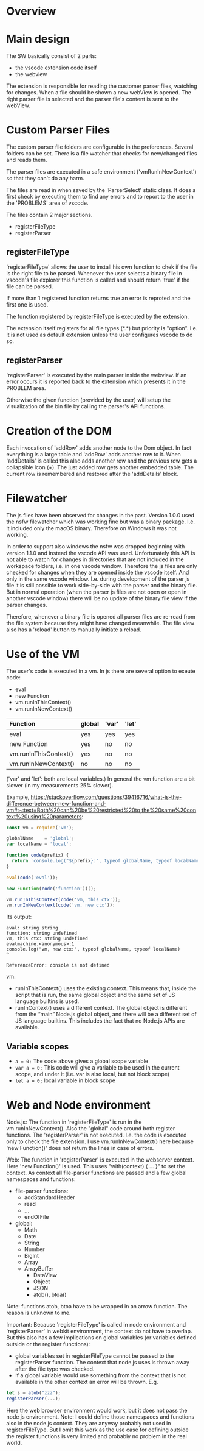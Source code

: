 # Overview

# Main design

The SW basically consist of 2 parts:
- the vscode extension code itself
- the webview

The extension is responsible for reading the customer parser files, watching for changes.
When a file should be shown a new webView is opened.
The right parser file is selected and the parser file's content is sent to the webView.


# Custom Parser Files

The custom parser file folders are configurable in the preferences. Several folders can be set.
There is a file watcher that checks for new/changed files and reads them.

The parser files are executed in a safe environment ('vmRunInNewContext') so that they can't do any harm.

The files are read in when saved by the 'ParserSelect' static class.
It does a first check by executing them to find any errors and to report to the user in the 'PROBLEMS' area of vscode.

The files contain 2 major sections.
- registerFileType
- registerParser


## registerFileType

'registerFileType' allows the user to install his own function to chek if the file is the right file to be parsed.
Whenever the user selects a binary file in vscode's file explorer this function is called and should return 'true' if the file can be parsed.

If more than 1 registered function returns true an error is reproted and the first one is used.

The function registered by registerFileType is executed by the extension.

The extension itself registers for all file types (\*.*) but priority is "option". I.e. it is not used as default extension unless the user configures vscode to do so.

## registerParser

'registerParser' is executed by the main parser inside the webview.
If an error occurs it is reported back to the extension which presents it in the PROBLEM area.

Otherwise the given function (provided by the user) will setup the visualization of the bin file by calling the parser's API functions..


# Creation of the DOM

Each invocation of 'addRow' adds another node to the Dom object.
In fact everything is a large table and 'addRow' adds another row to it.
When 'addDetails' is called this also adds another row and the previous row gets a collapsible icon (+).
The just added row gets another embedded table. The current row is remembered and restored after the 'addDetails' block.


# Filewatcher

The js files have been observed for changes in the past. Version 1.0.0 used the nsfw filewatcher which was working fine but was a binary package. I.e. it included only the macOS binary.
Therefore on Windows it was not working.

In order to support also windows the nsfw was dropped beginning with version 1.1.0 and instead the vscode API was used.
Unfortunately this API is not able to watch for changes in directories that are not included in the workspace folders, i.e. in one vscode window.
Therefore the js files are only checked for changes when they are opened inside the vscode itself. And only in the same vscode window.
I.e. during development of the parser js file it is still possible to work side-by-side with the parser and the binary file.
But in normal operation (when the parser js files are not open or open in another vscode window) there will be no update of the binary file view if the parser changes.

Therefore, whenever a binary file is opened all parser files are re-read from the file system because they might have changed meanwhile.
The file view also has a 'reload' button to manually initiate a reload.


# Use of the VM
The user's code is executed in a vm.
In js there are several option to exeute code:
- eval
- new Function
- vm.runInThisContext()
- vm.runInNewContext()

| Function              | global | 'var' | 'let' |
| :-------------------- | :----- | :---- | :---- |
| eval                  | yes    | yes   | yes   |
| new Function          | yes    | no    | no    |
| vm.runInThisContext() | yes    | no    | no    |
| vm.runInNewContext()  | no     | no    | no    |

('var' and 'let': both are local variables.)
In general the vm function are a bit slower (in my measurements 25% slower).

Example, https://stackoverflow.com/questions/39416716/what-is-the-difference-between-new-function-and-vm#:~:text=Both%20can%20be%20restricted%20to,the%20same%20context%20using%20parameters:
~~~js
const vm = require('vm');

globalName    = 'global';
var localName = 'local';

function code(prefix) {
  return `console.log("${prefix}:", typeof globalName, typeof localName)`;
}

eval(code('eval'));

new Function(code('function'))();

vm.runInThisContext(code('vm, this ctx'));
vm.runInNewContext(code('vm, new ctx'));
~~~

Its output:
~~~
eval: string string
function: string undefined
vm, this ctx: string undefined
evalmachine.<anonymous>:1
console.log("vm, new ctx:", typeof globalName, typeof localName)
^

ReferenceError: console is not defined
~~~

vm:
- runInThisContext() uses the existing context. This means that, inside the script that is run, the same global object and the same set of JS language builtins is used.
- runInContext() uses a different context. The global object is different from the “main” Node.js global object, and there will be a different set of JS language builtins. This includes the fact that no Node.js APIs are available.


## Variable scopes
- ```a = 0;``` The code above gives a global scope variable
- ```var a = 0;``` This code will give a variable to be used in the current scope, and under it (i.e. var is also local, but not block scope)
- ```let a = 0;``` local variable in block scope


# Web and Node environment
Node.js:
The function in 'registerFileType' is run in the vm.runInNewContext().
Also the "global" code around both register functions.
The 'registerParser' is not executed.
I.e. the code is executed only to check the file extension.
I use vm.runInNewContext() here because 'new Function()' does not return the lines in case of errors.

Web:
The function in 'registerParser' is executed in the webserver context.
Here 'new Function()' is used.
This uses "with(context) { ... }" to set the context.
As context all file-parser functions are passed and a few global namespaces and functions:
- file-parser functions:
  - addStandardHeader
  - read
  - ...
  - endOfFile
- global:
  - Math
  - Date
  - String
  - Number
  - BigInt
  - Array
  - ArrayBuffer
	- DataView
	- Object
	- JSON
	- atob(), btoa()

Note: functions atob, btoa have to be wrapped in an arrow function. The reason is unknown to me.

Important:
Because 'registerFileType' is called in node environment and 'registerParser' in webkit environment, the context do not have to overlap.
But this also has a few implications on global variables (or variables defined outside or the register functions):
- global variables set in registerFileType cannot be passed to the registerParser function.
The context that node.js uses is thrown away after the file type was checked.
- If a global variable would use something from the context that is not available in the other context an error will be thrown. E.g.
~~~js
let s = atob("zzz");
registerParser(...);
~~~
Here the web browser environment would work, but it does not pass the node js environment.
Note: I could define those namespaces and functions also in the node.js context. They are anyway probably not used in registerFileType. But I omit this work as the use case for defining outside the register functions is very limited and probably no problem in the real world.
